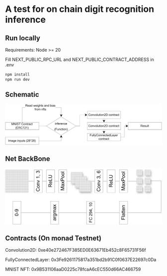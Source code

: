# A test for on chain digit recognition inference

## Run locally
Requirements: Node >= 20

Fill NEXT_PUBLIC_RPC_URL and NEXT_PUBLIC_CONTRACT_ADDRESS in .env

```
npm install
npm run dev
```


## Schematic

![schematic](public/schematic.png)


## Net BackBone

![netBackBone](public/backbone.png)

## Contracts (On monad Testnet)

Convolution2D: 0xe40e272467F385ED0E63671Eb452c8F65731F56f

FullyConnectedLayer: 0x3Fe9261175817a351bd2b91C0f0637E22697c0Da

MNIST NFT: 0x9B531106aaD0225c78fcaA6cEC550d66AC466759